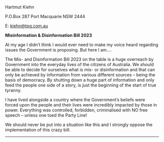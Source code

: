Hartmut Kiehn

P.O.Box 287 Port Macquarie NSW 2444

E: kiehn@tpg.com.au

**Misinformation & Disinformation Bill 2023**

At my age I didn’t think I would ever need to make my voice heard regarding issues
the Government is proposing. But here I am….

The Mis- and Disinformation Bill 2023 on the table is a huge overreach by
Government into the everyday lives of the citizens of Australia. We should be able to
decide for ourselves what is mis- or disinformation and that can only be achieved by
information from various different sources – being the basis of democracy.
By shutting down a huge part of information and only feed the people one side of a
story, is just the beginning of the start of true tyranny.

I have lived alongside a country where the Government’s beliefs were forced upon
the people and their lives were incredibly impacted by those in power. Everything
was controlled, forbidden, criminalised with NO free speech – unless one toed the
Party Line!

We should never be put into a situation like this and I strongly oppose the
implementation of this crazy bill.


-----

